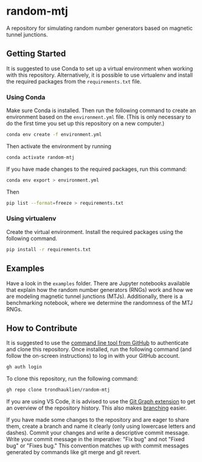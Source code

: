 # random-mtj
A repository for simulating random number generators based on magnetic tunnel junctions.

## Getting Started

It is suggested to use Conda to set up a virtual environment when working with this repository. Alternatively, it is possible to use virtualenv and install the required packages from the `requirements.txt` file.

### Using Conda
Make sure Conda is installed. Then run the following command to create an environment based on the `environment.yml` file. (This is only necessary to do the first time you set up this repository on a new computer.)

```bash
conda env create -f environment.yml
```

Then activate the environment by running

```bash
conda activate random-mtj
```

If you have made changes to the required packages, run this command:

```bash
conda env export > environment.yml
```

Then

```bash
pip list --format=freeze > requirements.txt
```

### Using virtualenv

Create the virtual environment. Install the required packages using the following command.

```bash
pip install -r requirements.txt
```

## Examples

Have a look in the `examples` folder. There are Jupyter notebooks available that explain how the random number generators (RNGs) work and how we are modeling magnetic tunnel junctions (MTJs). Additionally, there is a benchmarking notebook, where we determine the randomness of the MTJ RNGs.

## How to Contribute

It is suggested to use the [command line tool from GitHub](https://cli.github.com/) to authenticate and clone this repository. Once installed, run the following command (and follow the on-screen instructions) to log in with your GitHub account.

```bash
gh auth login
```

To clone this repository, run the following command:

```bash
gh repo clone trondhauklien/random-mtj
```

If you are using VS Code, it is advised to use the [Git Graph extension](https://marketplace.visualstudio.com/items?itemName=mhutchie.git-graph) to get an overview of the repository history. This also makes [branching](https://git-scm.com/book/en/v2/Git-Branching-Branches-in-a-Nutshell) easier.

If you have made some changes to the repository and are eager to share them, create a branch and name it clearly (only using lowercase letters and dashes). Commit your changes and write a descriptive commit message. Write your commit message in the imperative: "Fix bug" and not "Fixed bug" or "Fixes bug." This convention matches up with commit messages generated by commands like git merge and git revert.

